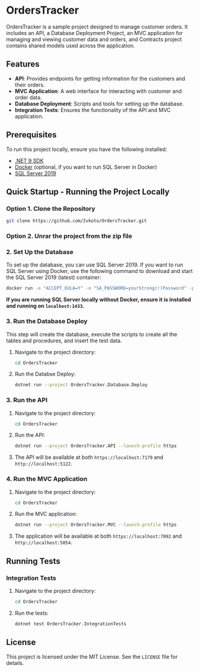 # OrdersTracker

OrdersTracker is a sample project designed to manage customer orders. It includes an API, a Database Deployment Project, an MVC application for managing and viewing customer data and orders, and Contracts project contains shared models used across the application.

## Features

- **API**: Provides endpoints for getting information for the customers and their orders.
- **MVC Application**: A web interface for interacting with customer and order data.
- **Database Deployment**: Scripts and tools for setting up the database.
- **Integration Tests**: Ensures the functionality of the API and MVC application.

## Prerequisites

To run this project locally, ensure you have the following installed:

- [.NET 9 SDK](https://dotnet.microsoft.com/download/dotnet/9.0)
- [Docker](https://www.docker.com/) (optional, if you want to run SQL Server in Docker)
- [SQL Server 2019](https://www.microsoft.com/en-us/evalcenter/download-sql-server-2019)

## Quick Startup - Running the Project Locally

### Option 1. Clone the Repository

```bash
git clone https://github.com/Ivkoto/OrdersTracker.git
```

### Option 2. Unrar the project from the zip file

### 2. Set Up the Database

To set up the database, you can use SQL Server 2019. If you want to run SQL Server using Docker, use the following command to download and start the SQL Server 2019 (latest) container:

```bash
docker run -e "ACCEPT_EULA=Y" -e "SA_PASSWORD=yourStrong(!)Password" -p 1433:1433 --name sqlserver2019 -d mcr.microsoft.com/mssql/server:2019-latest
```

**If you are running SQL Server locally without Docker, ensure it is installed and running on `localhost:1433`.**

### 3. Run the Database Deploy

This step will create the database, execute the scripts to create all the tables and procedures, and insert the test data.

1. Navigate to the project directory:
   ```bash
   cd OrdersTracker
   ```
2. Run the Databse Deploy:
   ```bash
   dotnet run --project OrdersTracker.Database.Deploy
   ```

### 3. Run the API

1. Navigate to the project directory:
   ```bash
   cd OrdersTracker
   ```
2. Run the API:
   ```bash
   dotnet run --project OrdersTracker.API --launch-profile https
   ```
3. The API will be available at both `https://localhost:7179` and `http://localhost:5122`.

### 4. Run the MVC Application

1. Navigate to the project directory:
   ```bash
   cd OrdersTracker
   ```
2. Run the MVC application:
   ```bash
   dotnet run --project OrdersTracker.MVC --launch-profile https
   ```
3. The application will be available at both `https://localhost:7092` and `http://localhost:5054`.

## Running Tests

### Integration Tests

1. Navigate to the project directory:
   ```bash
   cd OrdersTracker
   ```
2. Run the tests:
   ```bash
   dotnet test OrdersTracker.IntegrationTests
   ```

## License

This project is licensed under the MIT License. See the `LICENSE` file for details.
